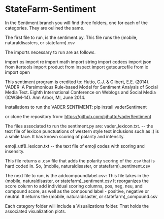 # StateFarm-Sentiment

In the Sentiment branch you will find three folders, one for each of the categories. 
They are oulined the same. 

The first file to run, is the sentiment.py. 
This file runs the (mobile, naturaldisasters, or statefarm).csv 

The imports necessary to run are as follows. 

import os
import re
import math
import string
import codecs
import json
from itertools import product
from inspect import getsourcefile
from io import open

This sentiment program is credited to:
Hutto, C.J. & Gilbert, E.E. (2014). VADER: A Parsimonious Rule-based Model for Sentiment Analysis of Social Media Text. Eighth International Conference on Weblogs and Social Media (ICWSM-14). Ann Arbor, MI, June 2014.

Installations to run the VADER SENTIMENT:
pip install vaderSentiment

or clone the repository from:
https://github.com/cjhutto/vaderSentiment

The files associated to run the sentiment.py are:
vader_lexicon.txt. -- the text file of lexicon punctuations of western style text inclusions such as :) is a smile face. It has known scoring of polarity and intensity. 

emoji_utf8_lexicon.txt -- the text file of emoji codes with scoring and insensity. 

This file returns a .csv file that adds the polarity scoring of the .csv that is hard coded in. 
So, (mobile, naturaldisaster, or statefarm)_sentiment.csv

The next file to run, is the addcompoundlabel.csv:
This file takes in the (mobile, naturaldisaster, or statefarm)_sentiment.csv
It reorganizes the score column to add individual scoring columns, pos, neg, neu, and compound score, as well as the compound label - positive, negative or neutral. 
It returns the (mobile, naturaldisaster, or statefarm)_compound.csv

Each category folder will include a Visualizations folder. That holds the associated visualization plots. 


